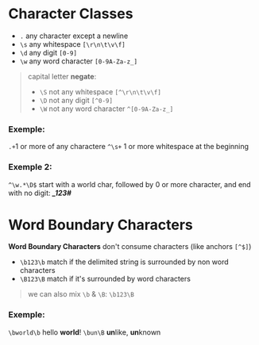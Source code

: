 # Character Classes
- `.` any character except a newline
- `\s` any whitespace `[\r\n\t\v\f]`
- `\d` any digit `[0-9]`
- `\w` any word character `[0-9A-Za-z_]`

> capital letter **negate**:
> - `\S` not any whitespace `[^\r\n\t\v\f]`
> - `\D`  not any digit `[^0-9]`
> - `\W` not any word character `^[0-9A-Za-z_]`
### Exemple:
`.+`1 or more of any charactere
`^\s+` 1 or more whitespace at the beginning
### Exemple 2:
`^\w.*\D$` start with a world char, followed by 0 or more character, and end with no digit: ***_123#***

# Word Boundary Characters
**Word Boundary Characters** don't consume characters (like anchors `[^$]`)
- `\b123\b`  match if the delimited string is surrounded by non word characters
- `\B123\B` match if it's surrounded by word characters
> we can also mix `\b` & `\B`: `\b123\B`
### Exemple: 
`\bworld\b` hello **world**!
`\bun\B` **un**like, **un**known


